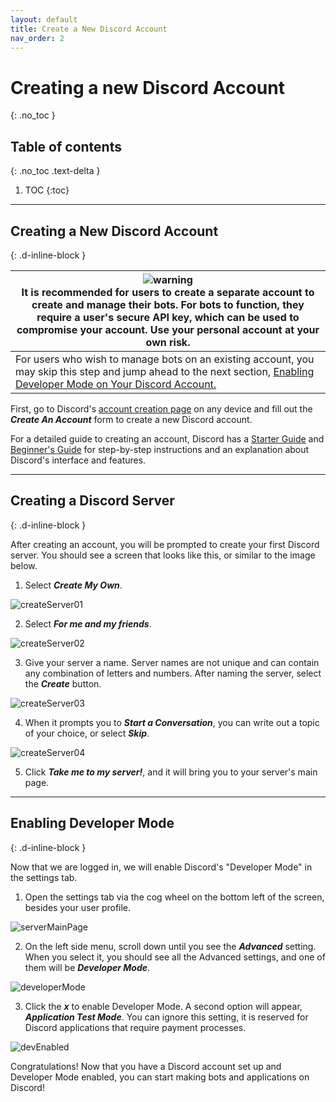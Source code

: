 ```yaml
---
layout: default
title: Create a New Discord Account
nav_order: 2
---
```


# Creating a new Discord Account
{: .no_toc }

## Table of contents
{: .no_toc .text-delta }

1. TOC
{:toc}

---

## Creating a New Discord Account
{: .d-inline-block }

| ![warning](../graphics/warning2.png)<br> It is recommended for users to create a separate account to create and manage their bots. For bots to function, they require a user's secure API key, which can be used to compromise your account. Use your personal account at your own risk. |
|---|
| For users who wish to manage bots on an existing account, you may skip this step and jump ahead to the next section, [Enabling Developer Mode on Your Discord Account.](https://23o4i7.github.io/Sean-Sejin-Docs/docs/createDiscordAccount/#enabling-developer-mode) |

First, go to Discord's [account creation page](https://discord.com/register) on any device and fill out the ***Create An Account*** form to create a new Discord account.

For a detailed guide to creating an account, Discord has a [Starter Guide](https://support.discord.com/hc/en-us/articles/360033931551-Getting-Started) and [Beginner's Guide](https://support.discord.com/hc/en-us/articles/360045138571-Beginner-s-Guide-to-Discord) for step-by-step instructions and an explanation about Discord's interface and features.

---

## Creating a Discord Server
{: .d-inline-block }

After creating an account, you will be prompted to create your first Discord server. You should see a screen that looks like this, or similar to the image below. 

1. Select ***Create My Own***. 

![createServer01](../graphics/createFirstServer.png) 

2. Select ***For me and my friends***.

![createServer02](../graphics/createFirstServer2.png)

3. Give your server a name. Server names are not unique and can contain any combination of letters and numbers. After naming the server, select the ***Create*** button.
 
![createServer03](../graphics/createFirstServer3.png)

4. When it prompts you to ***Start a Conversation***, you can write out a topic of your choice, or select ***Skip***.
 
![createServer04](../graphics/createFirstServer4.png)
 
5. Click ***Take me to my server!***, and it will bring you to your server's main page.

---

## Enabling Developer Mode
{: .d-inline-block }

Now that we are logged in, we will enable Discord's "Developer Mode" in the settings tab.

1. Open the settings tab via the cog wheel on the bottom left of the screen, besides your user profile.

![serverMainPage](./../graphics/serverMainPage.png)

2. On the left side menu, scroll down until you see the ***Advanced*** setting. When you select it, you should see all the Advanced settings, and one of them will be ***Developer Mode***. 

![developerMode](./../graphics/developerMode.png)

3. Click the ***x*** to enable Developer Mode. A second option will appear, ***Application Test Mode***. You can ignore this setting, it is reserved for Discord applications that require payment processes. 

![devEnabled](./../graphics/devModeEnabled.png)

Congratulations! Now that you have a Discord account set up and Developer Mode enabled, you can start making bots and applications on Discord!
